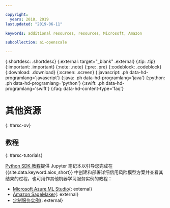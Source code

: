 ```yaml
---

copyright:
  years: 2018, 2019
lastupdated: "2019-06-11"

keywords: additional resources, resources, Microsoft, Amazon

subcollection: ai-openscale

---
```


{:shortdesc: .shortdesc}
{:external: target="_blank" .external}
{:tip: .tip}
{:important: .important}
{:note: .note}
{:pre: .pre}
{:codeblock: .codeblock}
{:download: .download}
{:screen: .screen}
{:javascript: .ph data-hd-programlang='javascript'}
{:java: .ph data-hd-programlang='java'}
{:python: .ph data-hd-programlang='python'}
{:swift: .ph data-hd-programlang='swift'}
{:faq: data-hd-content-type='faq'}

# 其他资源
{: #arsc-ov}

## 教程
{: #arsc-tutorials}

[Python SDK 教程](/docs/services/ai-openscale?topic=ai-openscale-crt-ov)提供 Jupyter 笔记本以引导您完成在 {{site.data.keyword.aios_short}} 中创建和部署详细信用风险模型方案并查看其结果的过程，也可用作其他机器学习服务实例的教程：

- [Microsoft Azure ML Studio](https://github.com/pmservice/ai-openscale-tutorials/blob/master/notebooks/AI%20OpenScale%20and%20Azure%20ML%20Studio%20Engine.ipynb){: external}
- [Amazon SageMaker](https://github.com/pmservice/ai-openscale-tutorials/blob/master/notebooks/AI%20OpenScale%20and%20SageMaker%20ML%20Engine.ipynb){: external}
- [定制服务实例](https://github.com/pmservice/ai-openscale-tutorials/blob/master/notebooks/AI%20OpenScale%20and%20Custom%20ML%20Engine.ipynb){: external}
